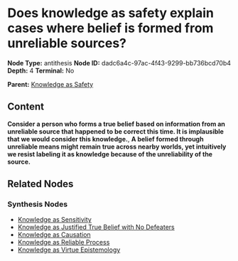 # Does knowledge as safety explain cases where belief is formed from unreliable sources?

**Node Type:** antithesis
**Node ID:** dadc6a4c-97ac-4f43-9299-bb736bcd70b4
**Depth:** 4
**Terminal:** No

**Parent:** [Knowledge as Safety](knowledge-as-safety-synthesis-1d2b71e5-097d-4ef1-a480-64997ac7d337.md)

## Content

**Consider a person who forms a true belief based on information from an unreliable source that happened to be correct this time. It is implausible that we would consider this knowledge.**, **A belief formed through unreliable means might remain true across nearby worlds, yet intuitively we resist labeling it as knowledge because of the unreliability of the source.**

## Related Nodes

### Synthesis Nodes

- [Knowledge as Sensitivity](knowledge-as-sensitivity-synthesis-7f8d377e-5027-429c-a4f3-8e02378aee34.md)
- [Knowledge as Justified True Belief with No Defeaters](knowledge-as-justified-true-belief-with-no-defeaters-synthesis-b8976efe-d0b7-47c8-be6f-9bf885623ed8.md)
- [Knowledge as Causation](knowledge-as-causation-synthesis-a1ea471e-2ddb-4c43-b877-e91250cfb107.md)
- [Knowledge as Reliable Process](knowledge-as-reliable-process-synthesis-4da93047-f474-41a7-8f56-ca5df1788e1e.md)
- [Knowledge as Virtue Epistemology](knowledge-as-virtue-epistemology-synthesis-3b6ea776-c032-4d8d-ba22-ece0351ed5de.md)
